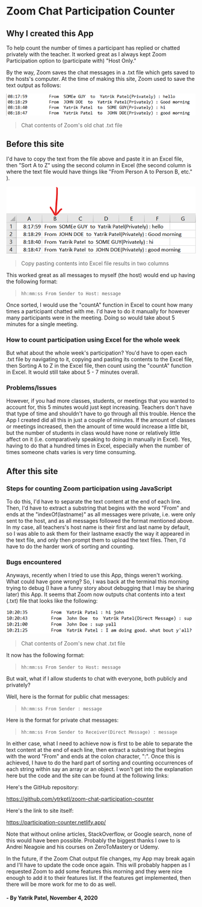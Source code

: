 # Zoom Chat Participation Counter

## Why I created this App

To help count the number of times a participant has replied or chatted privately with the teacher. It worked great as I always kept Zoom Participation option to (participate with) "Host Only."

By the way, Zoom saves the chat messages in a .txt file which gets saved to the hosts's computer. At the time of making this site, Zoom used to save the text output as follows:

  ![old chat](/src/assets/old-chat.png)

  > Chat contents of Zoom's old chat .txt file


## Before this site

I'd have to copy the text from the file above and paste it in an Excel file, then "Sort A to Z" using the second column in Excel (the second column is where the text file would have things like "From Person A to Person B, etc." ).

  ![old chat](/src/assets/old-chat-excel.png)

  > Copy pasting contents into Excel file results in two columns

This worked great as all messages to myself (the host) would end up having the following format:

> `hh:mm:ss From Sender to Host: message`

Once sorted, I would use the "countA" function in Excel to count how many times a participant chatted with me. I'd have to do it manually for however many participants were in the meeting. Doing so would take about 5 minutes for a single meeting.

### How to count participation using Excel for the whole week

But what about the whole week's participation? You'd have to open each .txt file by navigating to it, copying and pasting its contents to the Excel file, then Sorting A to Z in the Excel file, then count using the "countA" function in Excel. It would still take about 5 - 7 minutes overall.

### Problems/Issues

However, if you had more classes, students, or meetings that you wanted to account for, this 5 minutes would just kept increasing. Teachers don't have that type of time and shouldn't have to go through all this trouble. Hence the App I created did all this in just a couple of minutes. If the amount of classes or meetings increased, then the amount of time would increase a little bit, but the number of students in class would have none or relatively little affect on it (i.e. comparatively speaking to doing in manually in Excel). Yes, having to do that a hundred times in Excel, especially when the number of times someone chats varies is very time consuming.


## After this site

### Steps for counting Zoom participation using JavaScript

To do this, I'd have to separate the text content at the end of each line. Then, I'd have to extract a substring that begins with the word "From" and ends at the "indexOf(lastname)" as all messages were private, i.e. were only sent to the host, and as all messages followed the format mentioned above. In my case, all teachers's host name is their first and last name by default, so I was able to ask them for their lastname exactly the way it appeared in the text file, and only then prompt them to upload the text files. Then, I'd have to do the harder work of sorting and counting.

### Bugs encountered

Anyways, recently when I tried to use this App, things weren't working. What could have gone wrong? So, I was back at the terminal this morning trying to debug (I have a funny story about debugging that I may be sharing later) this App. It seems that Zoom now outputs chat contents into a text (.txt) file that looks like the following:

  ![new chat](/src/assets/new-chat.png)

  > Chat contents of Zoom's new chat .txt file

It now has the following format:

> `hh:mm:ss From Sender to Host: message`

But wait, what if I allow students to chat with everyone, both publicly and privately?

Well, here is the format for public chat messages:

> `hh:mm:ss From Sender : message`

Here is the format for private chat messages:

> `hh:mm:ss From Sender to Receiver(Direct Message) : message`

In either case, what I need to achieve now is first to be able to separate the text content at the end of each line, then extract a substring that begins with the word "From" and ends at the colon character, ":". Once this is achieved, I have to do the hard part of sorting and counting occurrences of each string within say an array or an object. I won't get into the explanation here but the code and the site can be found at the following links:

Here's the GitHub repository:

<https://github.com/ytrkptl/zoom-chat-participation-counter>

Here's the link to site itself:

<https://participation-counter.netlify.app/>

Note that without online articles, StackOverflow, or Google search, none of this would have been possible. Probably the biggest thanks I owe to is Andrei Neagoie and his courses on ZeroToMastery or Udemy.

In the future, if the Zoom Chat output file changes, my App may break again and I'll have to update the code once again. This will probably happen as I requested Zoom to add some features this morning and they were nice enough to add it to their features list. If the features get implemented, then there will be more work for me to do as well.

#### - By Yatrik Patel, November 4, 2020
